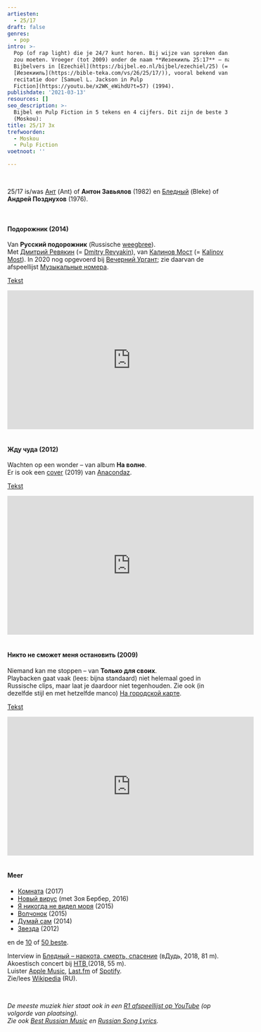 ```yaml
---
artiesten:
  - 25/17
draft: false
genres:
  - pop
intro: >-
  Pop (of rap light) die je 24/7 kunt horen. Bij wijze van spreken dan. Als het
  zou moeten. Vroeger (tot 2009) onder de naam **Иезекииль 25:17** – naar het
  Bijbelvers in [Ezechiël](https://bijbel.eo.nl/bijbel/ezechiel/25) (=
  [Иезекииль](https://bible-teka.com/vs/26/25/17/)), vooral bekend van de
  recitatie door [Samuel L. Jackson in Pulp
  Fiction](https://youtu.be/x2WK_eWihdU?t=57) (1994).
publishdate: '2021-03-13'
resources: []
seo_description: >-
  Bijbel en Pulp Fiction in 5 tekens en 4 cijfers. Dit zijn de beste 3 van 25/17
  (Moskou): 
title: 25/17 3x
trefwoorden:
  - Moskou
  - Pulp Fiction
voetnoot: ''

---
```



<br/>

25/17 is/was [Ант](https://ru.wikipedia.org/wiki/%D0%90%D0%BD%D1%82_(%D0%BC%D1%83%D0%B7%D1%8B%D0%BA%D0%B0%D0%BD%D1%82)) (Ant) of **Антон Завьялов** (1982) en [Бледный](https://ru.wikipedia.org/wiki/%D0%91%D0%BB%D0%B5%D0%B4%D0%BD%D1%8B%D0%B9_(%D0%BC%D1%83%D0%B7%D1%8B%D0%BA%D0%B0%D0%BD%D1%82)) (Bleke) of **Андрей Позднухов** (1976).

<br/>

#### Подорожник (2014)

Van **Русский подорожник** (Russische [weegbree](https://www.google.nl/search?q=%D0%BF%D0%BE%D0%B4%D0%BE%D1%80%D0%BE%D0%B6%D0%BD%D0%B8%D0%BA&source=lnms&tbm=isch&biw=1421&bih=717)). <br/>
Met [Дмитрий Ревякин](https://ru.wikipedia.org/wiki/%D0%A0%D0%B5%D0%B2%D1%8F%D0%BA%D0%B8%D0%BD,_%D0%94%D0%BC%D0%B8%D1%82%D1%80%D0%B8%D0%B9_%D0%90%D0%BB%D0%B5%D0%BA%D1%81%D0%B0%D0%BD%D0%B4%D1%80%D0%BE%D0%B2%D0%B8%D1%87) (= [Dmitry Revyakin](https://dut.culturell.com/revyakin-dmitrij-aleksandrovich-biografiya-karera-lichnaya-zhizn-read-870039)), van [Калинов Мост](https://ru.wikipedia.org/wiki/%D0%9A%D0%B0%D0%BB%D0%B8%D0%BD%D0%BE%D0%B2_%D0%BC%D0%BE%D1%81%D1%82_(%D0%B3%D1%80%D1%83%D0%BF%D0%BF%D0%B0)) (= [Kalinov Most](https://en.wikipedia.org/wiki/Kalinov_Most)). In 2020 nog opgevoerd bij [Вечерний Ургант](https://youtu.be/UKq-Uz2ZTPw); zie daarvan de afspeellijst [Музыкальные номера](https://www.youtube.com/watch?v=we89AKupV9w&list=PLm3gZzAZXT4v1Rd893pQijsHWBrVt43Lr).

[Tekst](https://unotices.com/page-text.php?id=111430)

<iframe width="560" height="315" src="https://www.youtube.com/embed/17vWBJYQfck" frameborder="0" allow="accelerometer; autoplay; clipboard-write; encrypted-media; gyroscope; picture-in-picture" allowfullscreen></iframe>



<br/>

<br/>

#### Жду чуда (2012)

Wachten op een wonder – van album **На волне**. <br/>
Er is ook een [cover](https://youtu.be/by_rQtqLHPg) (2019) van [Anacondaz](https://rusland1.nl/muziek/20201215-anacondaz-4x/).


[Tekst](https://www.azlyrics.com/lyrics/2517/2.html)


<iframe width="560" height="315" src="https://www.youtube.com/embed/LP2PsZ71pig" frameborder="0" allow="accelerometer; autoplay; clipboard-write; encrypted-media; gyroscope; picture-in-picture" allowfullscreen></iframe>

<br/>

<br/>

#### Никто не сможет меня остановить (2009)

Niemand kan me stoppen – van **Только для своих**. <br/>
Playbacken gaat vaak (lees: bijna standaard) niet helemaal goed in Russische clips, maar laat je daardoor niet tegenhouden. Zie ook (in dezelfde stijl en met hetzelfde manco) [На городской карте](https://youtu.be/aT0Yxa40oDw).


[Tekst](https://teksty-pesenok.ru/2517/tekst-pesni-nikto-ne-smozhet-menya-ostano/8523/)


<iframe width="560" height="315" src="https://www.youtube.com/embed/n4Ut1hQ1wgk" frameborder="0" allow="accelerometer; autoplay; clipboard-write; encrypted-media; gyroscope; picture-in-picture" allowfullscreen></iframe>


<br/>

<br/>

#### Meer

- [Комната](https://youtu.be/C9CZ0uaJAPU) (2017)
- [Новый вирус](https://youtu.be/RxffB-7o5-g) (met Зоя Бербер, 2016)
- [Я никогда не видел моря](https://youtu.be/d_mW9lXQQuQ) (2015)
- [Волчонок](https://youtu.be/Gu2qapPIZJo) (2015) 
- [Думай сам](https://youtu.be/pfHpjNZAn9Q) (2014)
- [Звезда](https://youtu.be/SM-FgnAO_mA) (2012)

  

en de [10](https://youtu.be/7IHmi7Ruhpc) of [50 beste](https://youtu.be/WT2sfLe5PmI).







Interview in [Бледный – наркота, смерть, спасение](https://youtu.be/854JGIkfM2c) (вДудь, 2018, 81 m). <br/>Akoestisch concert bij [НТВ ](https://youtu.be/jA1XWyghaVo) (2018, 55 m). <br/>Luister [Apple Music](https://music.apple.com/us/artist/25-17/607413604), [Last.fm](https://www.last.fm/music/25%2F17) of [Spotify](https://open.spotify.com/artist/7BEMpta6uxRRKiei6jmTqd?si=5SLiV-AERAu6AXaiCzZs4w). <br/>Zie/lees [Wikipedia](https://ru.wikipedia.org/wiki/25/17) (RU).



<br/>



*De meeste muziek hier staat ook in een [R1 afspeellijst op YouTube](https://www.youtube.com/playlist?list=PLeE-zqOrSLhxfIpK2vuUJNCKSzyVBi0yM) (op volgorde van plaatsing).* <br/>
*Zie ook [Best Russian Music](https://www.youtube.com/playlist?list=PLeE-zqOrSLhxTFYDvlwUu4hYby9DojwoD) en [Russian Song Lyrics](https://www.youtube.com/playlist?list=PLeE-zqOrSLhzkRCATzT8__oNifBChVHGK).*








